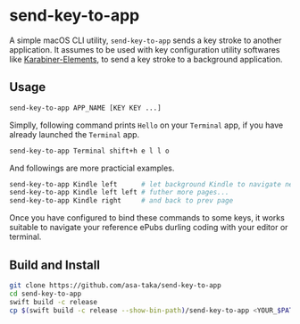 # send-key-to-app

A simple macOS CLI utility, `send-key-to-app` sends a key stroke to another application.
It assumes to be used with key configuration utility softwares like
[Karabiner-Elements](https://github.com/pqrs-org/Karabiner-Elements),
to send a key stroke to a background application.

## Usage

```sh
send-key-to-app APP_NAME [KEY KEY ...]
```

Simplly, following command prints `Hello` on your `Terminal` app,
if you have already launched the `Terminal` app.

```sh
send-key-to-app Terminal shift+h e l l o
```

And followings are more practicial examples.

```sh
send-key-to-app Kindle left      # let background Kindle to navigate next page
send-key-to-app Kindle left left # futher more pages...
send-key-to-app Kindle right     # and back to prev page
```

Once you have configured to bind these commands to some keys,
it works suitable to navigate your reference ePubs durling coding with your editor or terminal.

## Build and Install

```sh
git clone https://github.com/asa-taka/send-key-to-app
cd send-key-to-app
swift build -c release
cp $(swift build -c release --show-bin-path)/send-key-to-app <YOUR_$PATH>
```
